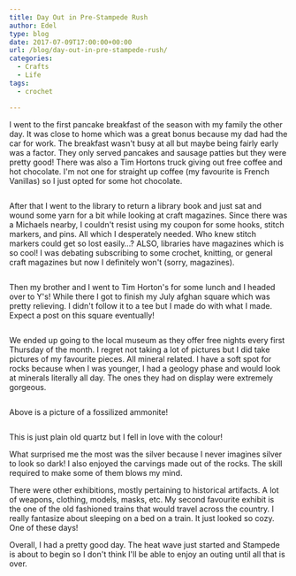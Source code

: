 ```yaml
---
title: Day Out in Pre-Stampede Rush
author: Edel
type: blog
date: 2017-07-09T17:00:00+00:00
url: /blog/day-out-in-pre-stampede-rush/
categories:
  - Crafts
  - Life
tags:
  - crochet

---
```

I went to the first pancake breakfast of the season with my family the other day. It was close to home which was a great bonus because my dad had the car for work. The breakfast wasn't busy at all but maybe being fairly early was a factor. They only served pancakes and sausage patties but they were pretty good! There was also a Tim Hortons truck giving out free coffee and hot chocolate. I'm not one for straight up coffee (my favourite is French Vanillas) so I just opted for some hot chocolate.

<img data-attachment-id="571" data-permalink="http://edelgrace.me/blog/life/day-out-in-pre-stampede-rush/attachment/20170706_071535/" data-orig-file="https://i0.wp.com/edelgrace.me/blog/wp-content/uploads/2017/07/20170706_071535.jpg?fit=1000%2C563" data-orig-size="1000,563" data-comments-opened="1" data-image-meta="{&quot;aperture&quot;:&quot;2.4&quot;,&quot;credit&quot;:&quot;&quot;,&quot;camera&quot;:&quot;LG-K210&quot;,&quot;caption&quot;:&quot;&quot;,&quot;created_timestamp&quot;:&quot;1499325335&quot;,&quot;copyright&quot;:&quot;&quot;,&quot;focal_length&quot;:&quot;3.18&quot;,&quot;iso&quot;:&quot;50&quot;,&quot;shutter_speed&quot;:&quot;0.0035087719298246&quot;,&quot;title&quot;:&quot;&quot;,&quot;orientation&quot;:&quot;1&quot;}" data-image-title="20170706_071535" data-image-description="" data-medium-file="https://i0.wp.com/edelgrace.me/blog/wp-content/uploads/2017/07/20170706_071535.jpg?fit=300%2C169" data-large-file="https://i0.wp.com/edelgrace.me/blog/wp-content/uploads/2017/07/20170706_071535.jpg?fit=663%2C373" src="https://i0.wp.com/edelgrace.me/blog/wp-content/uploads/2017/07/20170706_071535.jpg?resize=663%2C373" alt="" class="aligncenter size-large wp-image-571" srcset="https://i0.wp.com/edelgrace.me/blog/wp-content/uploads/2017/07/20170706_071535.jpg?w=1000 1000w, https://i0.wp.com/edelgrace.me/blog/wp-content/uploads/2017/07/20170706_071535.jpg?resize=300%2C169 300w, https://i0.wp.com/edelgrace.me/blog/wp-content/uploads/2017/07/20170706_071535.jpg?resize=768%2C432 768w, https://i0.wp.com/edelgrace.me/blog/wp-content/uploads/2017/07/20170706_071535.jpg?resize=982%2C553 982w, https://i0.wp.com/edelgrace.me/blog/wp-content/uploads/2017/07/20170706_071535.jpg?resize=400%2C225 400w" sizes="(max-width: 663px) 100vw, 663px" data-recalc-dims="1" />

After that I went to the library to return a library book and just sat and wound some yarn for a bit while looking at craft magazines. Since there was a Michaels nearby, I couldn't resist using my coupon for some hooks, stitch markers, and pins. All which I desperately needed. Who knew stitch markers could get so lost easily&#8230;? ALSO, libraries have magazines which is so cool! I was debating subscribing to some crochet, knitting, or general craft magazines but now I definitely won't (sorry, magazines).

<img data-attachment-id="570" data-permalink="http://edelgrace.me/blog/life/day-out-in-pre-stampede-rush/attachment/20170706_102416/" data-orig-file="https://i2.wp.com/edelgrace.me/blog/wp-content/uploads/2017/07/20170706_102416.jpg?fit=1000%2C563" data-orig-size="1000,563" data-comments-opened="1" data-image-meta="{&quot;aperture&quot;:&quot;2.4&quot;,&quot;credit&quot;:&quot;&quot;,&quot;camera&quot;:&quot;LG-K210&quot;,&quot;caption&quot;:&quot;&quot;,&quot;created_timestamp&quot;:&quot;1499336656&quot;,&quot;copyright&quot;:&quot;&quot;,&quot;focal_length&quot;:&quot;3.18&quot;,&quot;iso&quot;:&quot;50&quot;,&quot;shutter_speed&quot;:&quot;0.0081967213114754&quot;,&quot;title&quot;:&quot;&quot;,&quot;orientation&quot;:&quot;1&quot;}" data-image-title="20170706_102416" data-image-description="" data-medium-file="https://i2.wp.com/edelgrace.me/blog/wp-content/uploads/2017/07/20170706_102416.jpg?fit=300%2C169" data-large-file="https://i2.wp.com/edelgrace.me/blog/wp-content/uploads/2017/07/20170706_102416.jpg?fit=663%2C373" src="https://i2.wp.com/edelgrace.me/blog/wp-content/uploads/2017/07/20170706_102416.jpg?resize=663%2C373" alt="" class="aligncenter size-large wp-image-570" srcset="https://i2.wp.com/edelgrace.me/blog/wp-content/uploads/2017/07/20170706_102416.jpg?w=1000 1000w, https://i2.wp.com/edelgrace.me/blog/wp-content/uploads/2017/07/20170706_102416.jpg?resize=300%2C169 300w, https://i2.wp.com/edelgrace.me/blog/wp-content/uploads/2017/07/20170706_102416.jpg?resize=768%2C432 768w, https://i2.wp.com/edelgrace.me/blog/wp-content/uploads/2017/07/20170706_102416.jpg?resize=982%2C553 982w, https://i2.wp.com/edelgrace.me/blog/wp-content/uploads/2017/07/20170706_102416.jpg?resize=400%2C225 400w" sizes="(max-width: 663px) 100vw, 663px" data-recalc-dims="1" />

Then my brother and I went to Tim Horton's for some lunch and I headed over to Y's! While there I got to finish my July afghan square which was pretty relieving. I didn't follow it to a tee but I made do with what I made. Expect a post on this square eventually!

<img data-attachment-id="573" data-permalink="http://edelgrace.me/blog/life/day-out-in-pre-stampede-rush/attachment/20170706_214325/" data-orig-file="https://i1.wp.com/edelgrace.me/blog/wp-content/uploads/2017/07/20170706_214325.jpg?fit=1000%2C861" data-orig-size="1000,861" data-comments-opened="1" data-image-meta="{&quot;aperture&quot;:&quot;2.4&quot;,&quot;credit&quot;:&quot;&quot;,&quot;camera&quot;:&quot;LG-K210&quot;,&quot;caption&quot;:&quot;&quot;,&quot;created_timestamp&quot;:&quot;1499377405&quot;,&quot;copyright&quot;:&quot;&quot;,&quot;focal_length&quot;:&quot;3.18&quot;,&quot;iso&quot;:&quot;250&quot;,&quot;shutter_speed&quot;:&quot;0.05&quot;,&quot;title&quot;:&quot;&quot;,&quot;orientation&quot;:&quot;1&quot;}" data-image-title="20170706_214325" data-image-description="" data-medium-file="https://i1.wp.com/edelgrace.me/blog/wp-content/uploads/2017/07/20170706_214325.jpg?fit=300%2C258" data-large-file="https://i1.wp.com/edelgrace.me/blog/wp-content/uploads/2017/07/20170706_214325.jpg?fit=663%2C571" src="https://i1.wp.com/edelgrace.me/blog/wp-content/uploads/2017/07/20170706_214325.jpg?resize=663%2C571" alt="" class="aligncenter size-full wp-image-573" srcset="https://i1.wp.com/edelgrace.me/blog/wp-content/uploads/2017/07/20170706_214325.jpg?w=1000 1000w, https://i1.wp.com/edelgrace.me/blog/wp-content/uploads/2017/07/20170706_214325.jpg?resize=300%2C258 300w, https://i1.wp.com/edelgrace.me/blog/wp-content/uploads/2017/07/20170706_214325.jpg?resize=768%2C661 768w, https://i1.wp.com/edelgrace.me/blog/wp-content/uploads/2017/07/20170706_214325.jpg?resize=982%2C846 982w, https://i1.wp.com/edelgrace.me/blog/wp-content/uploads/2017/07/20170706_214325.jpg?resize=400%2C344 400w" sizes="(max-width: 663px) 100vw, 663px" data-recalc-dims="1" />

We ended up going to the local museum as they offer free nights every first Thursday of the month. I regret not taking a lot of pictures but I did take pictures of my favourite pieces. All mineral related. I have a soft spot for rocks because when I was younger, I had a geology phase and would look at minerals literally all day. The ones they had on display were extremely gorgeous.

<img data-attachment-id="568" data-permalink="http://edelgrace.me/blog/life/day-out-in-pre-stampede-rush/attachment/20170706_173448/" data-orig-file="https://i2.wp.com/edelgrace.me/blog/wp-content/uploads/2017/07/20170706_173448.jpg?fit=1000%2C563" data-orig-size="1000,563" data-comments-opened="1" data-image-meta="{&quot;aperture&quot;:&quot;2.4&quot;,&quot;credit&quot;:&quot;&quot;,&quot;camera&quot;:&quot;LG-K210&quot;,&quot;caption&quot;:&quot;&quot;,&quot;created_timestamp&quot;:&quot;1499362488&quot;,&quot;copyright&quot;:&quot;&quot;,&quot;focal_length&quot;:&quot;3.18&quot;,&quot;iso&quot;:&quot;50&quot;,&quot;shutter_speed&quot;:&quot;0.033333333333333&quot;,&quot;title&quot;:&quot;&quot;,&quot;orientation&quot;:&quot;1&quot;}" data-image-title="20170706_173448" data-image-description="" data-medium-file="https://i2.wp.com/edelgrace.me/blog/wp-content/uploads/2017/07/20170706_173448.jpg?fit=300%2C169" data-large-file="https://i2.wp.com/edelgrace.me/blog/wp-content/uploads/2017/07/20170706_173448.jpg?fit=663%2C373" src="https://i2.wp.com/edelgrace.me/blog/wp-content/uploads/2017/07/20170706_173448.jpg?resize=663%2C373" alt="" class="aligncenter size-full wp-image-568" srcset="https://i2.wp.com/edelgrace.me/blog/wp-content/uploads/2017/07/20170706_173448.jpg?w=1000 1000w, https://i2.wp.com/edelgrace.me/blog/wp-content/uploads/2017/07/20170706_173448.jpg?resize=300%2C169 300w, https://i2.wp.com/edelgrace.me/blog/wp-content/uploads/2017/07/20170706_173448.jpg?resize=768%2C432 768w, https://i2.wp.com/edelgrace.me/blog/wp-content/uploads/2017/07/20170706_173448.jpg?resize=982%2C553 982w, https://i2.wp.com/edelgrace.me/blog/wp-content/uploads/2017/07/20170706_173448.jpg?resize=400%2C225 400w" sizes="(max-width: 663px) 100vw, 663px" data-recalc-dims="1" />

Above is a picture of a fossilized ammonite!

<img data-attachment-id="569" data-permalink="http://edelgrace.me/blog/life/day-out-in-pre-stampede-rush/attachment/20170706_172631/" data-orig-file="https://i0.wp.com/edelgrace.me/blog/wp-content/uploads/2017/07/20170706_172631.jpg?fit=1000%2C563" data-orig-size="1000,563" data-comments-opened="1" data-image-meta="{&quot;aperture&quot;:&quot;2.4&quot;,&quot;credit&quot;:&quot;&quot;,&quot;camera&quot;:&quot;LG-K210&quot;,&quot;caption&quot;:&quot;&quot;,&quot;created_timestamp&quot;:&quot;1499361991&quot;,&quot;copyright&quot;:&quot;&quot;,&quot;focal_length&quot;:&quot;3.18&quot;,&quot;iso&quot;:&quot;50&quot;,&quot;shutter_speed&quot;:&quot;0.016666666666667&quot;,&quot;title&quot;:&quot;&quot;,&quot;orientation&quot;:&quot;1&quot;}" data-image-title="20170706_172631" data-image-description="" data-medium-file="https://i0.wp.com/edelgrace.me/blog/wp-content/uploads/2017/07/20170706_172631.jpg?fit=300%2C169" data-large-file="https://i0.wp.com/edelgrace.me/blog/wp-content/uploads/2017/07/20170706_172631.jpg?fit=663%2C373" src="https://i0.wp.com/edelgrace.me/blog/wp-content/uploads/2017/07/20170706_172631.jpg?resize=663%2C373" alt="" class="aligncenter size-large wp-image-569" srcset="https://i0.wp.com/edelgrace.me/blog/wp-content/uploads/2017/07/20170706_172631.jpg?w=1000 1000w, https://i0.wp.com/edelgrace.me/blog/wp-content/uploads/2017/07/20170706_172631.jpg?resize=300%2C169 300w, https://i0.wp.com/edelgrace.me/blog/wp-content/uploads/2017/07/20170706_172631.jpg?resize=768%2C432 768w, https://i0.wp.com/edelgrace.me/blog/wp-content/uploads/2017/07/20170706_172631.jpg?resize=982%2C553 982w, https://i0.wp.com/edelgrace.me/blog/wp-content/uploads/2017/07/20170706_172631.jpg?resize=400%2C225 400w" sizes="(max-width: 663px) 100vw, 663px" data-recalc-dims="1" />

This is just plain old quartz but I fell in love with the colour!

What surprised me the most was the silver because I never imagines silver to look so dark! I also enjoyed the carvings made out of the rocks. The skill required to make some of them blows my mind.

There were other exhibitions, mostly pertaining to historical artifacts. A lot of weapons, clothing, models, masks, etc. My second favourite exhibit is the one of the old fashioned trains that would travel across the country. I really fantasize about sleeping on a bed on a train. It just looked so cozy. One of these days!

Overall, I had a pretty good day. The heat wave just started and Stampede is about to begin so I don't think I'll be able to enjoy an outing until all that is over.